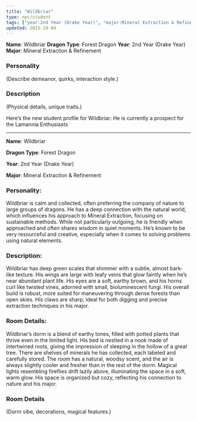 ```yaml
---
title: "Wildbriar"
type: npc/student
tags: ["year:2nd Year (Drake Year)", "major:Mineral Extraction & Refinement"]
updated: 2025-10-04
---
```


**Name**: Wildbriar
**Dragon Type**: Forest Dragon
**Year**: 2nd Year (Drake Year)
**Major**: Mineral Extraction & Refinement

### Personality
(Describe demeanor, quirks, interaction style.)

### Description
(Physical details, unique traits.)

Here’s the new student profile for Wildbriar:
He is currently a prospect for the Lamannia Enthusiasts

---

**Name**: Wildbriar

**Dragon Type**: Forest Dragon  

**Year**: 2nd Year (Drake Year)  

**Major**: Mineral Extraction & Refinement

### Personality:
Wildbriar is calm and collected, often preferring the company of nature to large groups of dragons. He has a deep connection with the natural world, which influences his approach to Mineral Extraction, focusing on sustainable methods. While not particularly outgoing, he is friendly when approached and often shares wisdom in quiet moments. He’s known to be very resourceful and creative, especially when it comes to solving problems using natural elements.

### Description:
Wildbriar has deep green scales that shimmer with a subtle, almost bark-like texture. His wings are large with leafy veins that glow faintly when he’s near abundant plant life. His eyes are a soft, earthy brown, and his horns curl like twisted vines, adorned with small, bioluminescent fungi. His overall build is robust, more suited for maneuvering through dense forests than open skies. His claws are sharp, ideal for both digging and precise extraction techniques in his major.

### Room Details:
Wildbriar’s dorm is a blend of earthy tones, filled with potted plants that thrive even in the limited light. His bed is nestled in a nook made of intertwined roots, giving the impression of sleeping in the hollow of a great tree. There are shelves of minerals he has collected, each labeled and carefully stored. The room has a natural, woodsy scent, and the air is always slightly cooler and fresher than in the rest of the dorm. Magical lights resembling fireflies drift lazily above, illuminating the space in a soft, warm glow. His space is organized but cozy, reflecting his connection to nature and his major.

### Room Details
(Dorm vibe, decorations, magical features.)
